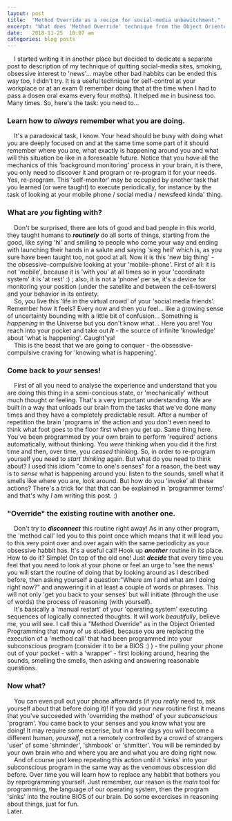 ```yaml
---
layout: post
title:  "Method Override as a recipe for social-media unbewitchment."
excerpt: "What does 'Method Override' technique from the Object Oriented Programming that we all know and quitting social-media site or smoking have in common?"
date:   2018-11-25  10:07 am
categories: blog posts
---
```

&nbsp;&nbsp;&nbsp;&nbsp;I started writing it in another place but decided to dedicate a separate post to description of my technique of quitting social-media sites, smoking, obsessive interest to 'news'... maybe other bad habbits can be ended this way too, I didn't try. It is a useful technique for self-control at your workplace or at an exam (I remember doing that at the time when I had to pass a dosen oral exams every four moths). It helped me in business too. Many times. So, here's the task: you need to...
### Learn how to _always_ remember what you are doing.
&nbsp;&nbsp;&nbsp;&nbsp;It's a paradoxical task, I know. Your head should be busy with doing what you are deeply focused on and at the same time some part of it should remember where you are, what exactly is happening around you and what will this situation be like in a foreseable future. Notice that you _have_ all the mechanics of this 'background monitoring' process in your brain, it is there, you only need to discover it and program or re-program it for your needs. Yes, re-program. This 'self-monitor' may be occupied by another task that you learned (or were taught) to execute periodically, for instance by the task of looking at your mobile phone / social media / newsfeed kinda' thing. 
### What are _you_ fighting with?
&nbsp;&nbsp;&nbsp;&nbsp;Don't be surprised, there are lots of good and bad people in this world, they taught humans to _**routinely**_ do all sorts of things, starting from the good, like sying 'hi' and smiling to people who come your way and ending with launching their hands in a salute and saying 'sieg heil' which is, as you sure have been taught too, not good at all. Now it is this 'new big thing' - the obsessive-compulsive looking at your 'mobile-phone'. First of all: it is not 'mobile', because it is 'with you' at all times so in your 'coordinate system' it is 'at rest' :) ; also, it is not a 'phone' per se, it's a device for monitoring your position (under the satellite and between the cell-towers) and your behavior in its entirety.<br>&nbsp;&nbsp;&nbsp;&nbsp;So, you live this 'life in the virtual crowd' of your 'social media friends'. Remember how it feels? Every now and then you feel... like a growing sense of uncertainty bounding with a little bit of confusion... Something is _happening_ in the Universe but you don't know what... Here you are! You reach into your pocket and take out _**it**_ - the source of infinite 'knowledge' about 'what is happening'. Caught'ya!<br>
&nbsp;&nbsp;&nbsp;&nbsp;This is the beast that we are going to conquer - the obsessive-compulsive craving for 'knowing what is happening'.
### Come back to _your_ senses!
&nbsp;&nbsp;&nbsp;&nbsp;First of all you need to analyse the experience and understand that you are doing this thing in a semi-concious state, or 'mechanically' without much thought or feeling. That's a very important understanding. We are built in a way that unloads our brain from the tasks that we've done many times and they have a completely predictable result. After a number of repetition the brain 'programs in' the action and you don't even need to think what foot goes to the floor first when you get up. Same thing here. You've been programmed by your own brain to perform 'required' actions automatically, without thinking. You _were_ thinking when you did it the first time and then, over time, you _ceased_ thinking. So, in order to re-program yourself you need to _start thinking_ again. But what do you need to think about? I used this idiom "come to one's senses" for a reason, the best way is to _sense_ what is happening around you: listen to the sounds, smell what it smells like where you are, look around. But how do you 'invoke' all these actions? There's a trick for that that can be explained in 'programmer terms' and that's why _I_ am writing this post. :)
### "Override" the existing routine with another one.
&nbsp;&nbsp;&nbsp;&nbsp;Don't try to _**disconnect**_ this routine right away! As in any other program, the 'method call' led you to this point once which means that it will lead you to this very point over and over again with the same periodicity as your obsessive habbit has. It's a useful call! Hook up _**another**_  routine in its place. How to do it? Simple! On top of the old one! Just _**decide**_ that every time you feel that you need to look at your phone or feel an urge to 'see the news' you will start the routine of doing that by looking around as I described before, then asking yourself a question:"Where am I and what am I doing right now?" and answering it in at least a couple of words or phrases. This will not only 'get you back to your senses' but will initiate (through the use of words) the process of reasoning (with yourself).<br>
&nbsp;&nbsp;&nbsp;&nbsp;It's basically a 'manual restart' of your 'operating system' executing sequences of logically connected thoughts. It will work _beautifully_, believe me, you will see. I call this a "Method Override" as in the Object Oriented Programming that many of us studied, because you are replacing the execution of a 'method call' that had been programmed into your subconscious program (consider it to be a BIOS :) ) - the pulling your phone out of your pocket - with a 'wrapper' - first looking around, hearing the sounds, smelling the smells, then asking and answering reasonable questions.
### Now what?
&nbsp;&nbsp;&nbsp;&nbsp;You can even pull out your phone afterwards (if you _really_ need to, ask yourself about that before doing it)! If you did your _new_ routine first it means that you've succeeded with 'overriding the method' of your _subconscious_ 'program'. You came back to your senses and you know what you are doing! It may require some excerise, but in a few days you will become a different human, _yourself_, not a remotely controlled by a crowd of strangers 'user' of some 'shminder', 'shmbook' or 'shmitter'. You will be reminded by your own brain who and where you are and what you are doing right now.<br>
&nbsp;&nbsp;&nbsp;&nbsp;And of course just keep repeating this action until it 'sinks' into your subconscious program in the same way as the venomous obscession did before. Over time you will learn how to replace any habbit that bothers you by reprogramming yourself. Just remember, our reason is the _main_ tool for programming, the language of our operating system, then the program 'sinks' into the routine BIOS of our brain. Do some excercises in reasoning about things, just for fun.<br>
Later.
